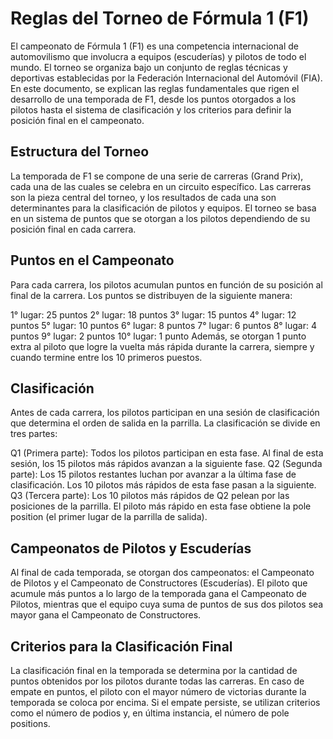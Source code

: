 # Reglas del Torneo de Fórmula 1 (F1)

El campeonato de Fórmula 1 (F1) es una competencia internacional de automovilismo que involucra a equipos (escuderías) y pilotos de todo el mundo. El torneo se organiza bajo un conjunto de reglas técnicas y deportivas establecidas por la Federación Internacional del Automóvil (FIA). En este documento, se explican las reglas fundamentales que rigen el desarrollo de una temporada de F1, desde los puntos otorgados a los pilotos hasta el sistema de clasificación y los criterios para definir la posición final en el campeonato.

## Estructura del Torneo

La temporada de F1 se compone de una serie de carreras (Grand Prix), cada una de las cuales se celebra en un circuito específico. Las carreras son la pieza central del torneo, y los resultados de cada una son determinantes para la clasificación de pilotos y equipos. El torneo se basa en un sistema de puntos que se otorgan a los pilotos dependiendo de su posición final en cada carrera.

## Puntos en el Campeonato
Para cada carrera, los pilotos acumulan puntos en función de su posición al final de la carrera. Los puntos se distribuyen de la siguiente manera:

1° lugar: 25 puntos
2° lugar: 18 puntos
3° lugar: 15 puntos
4° lugar: 12 puntos
5° lugar: 10 puntos
6° lugar: 8 puntos
7° lugar: 6 puntos
8° lugar: 4 puntos
9° lugar: 2 puntos
10° lugar: 1 punto
Además, se otorgan 1 punto extra al piloto que logre la vuelta más rápida durante la carrera, siempre y cuando termine entre los 10 primeros puestos.

## Clasificación
Antes de cada carrera, los pilotos participan en una sesión de clasificación que determina el orden de salida en la parrilla. La clasificación se divide en tres partes:

Q1 (Primera parte): Todos los pilotos participan en esta fase. Al final de esta sesión, los 15 pilotos más rápidos avanzan a la siguiente fase.
Q2 (Segunda parte): Los 15 pilotos restantes luchan por avanzar a la última fase de clasificación. Los 10 pilotos más rápidos de esta fase pasan a la siguiente.
Q3 (Tercera parte): Los 10 pilotos más rápidos de Q2 pelean por las posiciones de la parrilla. El piloto más rápido en esta fase obtiene la pole position (el primer lugar de la parrilla de salida).

## Campeonatos de Pilotos y Escuderías
Al final de cada temporada, se otorgan dos campeonatos: el Campeonato de Pilotos y el Campeonato de Constructores (Escuderías). El piloto que acumule más puntos a lo largo de la temporada gana el Campeonato de Pilotos, mientras que el equipo cuya suma de puntos de sus dos pilotos sea mayor gana el Campeonato de Constructores.

## Criterios para la Clasificación Final

La clasificación final en la temporada se determina por la cantidad de puntos obtenidos por los pilotos durante todas las carreras. En caso de empate en puntos, el piloto con el mayor número de victorias durante la temporada se coloca por encima. Si el empate persiste, se utilizan criterios como el número de podios y, en última instancia, el número de pole positions.

